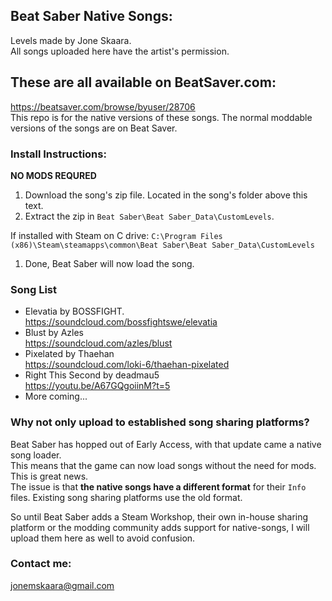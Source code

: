 ## Beat Saber Native Songs:
Levels made by Jone Skaara.  
All songs uploaded here have the artist's permission.

## **These are all available on BeatSaver.com:**
https://beatsaver.com/browse/byuser/28706  
This repo is for the native versions of these songs. The normal moddable versions of the songs are on Beat Saver.

### Install Instructions:
**NO MODS REQURED**
1. Download the song's zip file. Located in the song's folder above this text.
1. Extract the zip in ```Beat Saber\Beat Saber_Data\CustomLevels```.

  If installed with Steam on C drive: ```C:\Program Files (x86)\Steam\steamapps\common\Beat Saber\Beat Saber_Data\CustomLevels```
1. Done, Beat Saber will now load the song.

### Song List
- Elevatia by BOSSFIGHT.  
https://soundcloud.com/bossfightswe/elevatia
- Blust by Azles  
https://soundcloud.com/azles/blust  
- Pixelated by Thaehan  
https://soundcloud.com/loki-6/thaehan-pixelated  
- Right This Second by deadmau5  
https://youtu.be/A67GQgoiinM?t=5  
- More coming...

### Why not **only** upload to established song sharing platforms?
Beat Saber has hopped out of Early Access, with that update came a native song loader.  
This means that the game can now load songs without the need for mods. This is great news.  
The issue is that **the native songs have a different format** for their ```Info``` files.
Existing song sharing platforms use the old format.  

So until Beat Saber adds a Steam Workshop, their own in-house sharing platform or the modding community adds support for native-songs, I will upload them here as well to avoid confusion.

### Contact me:
jonemskaara@gmail.com
